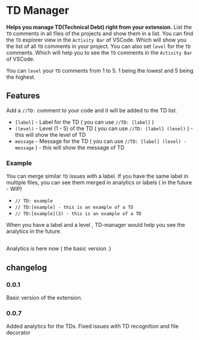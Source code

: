 # TD Manager 

**Helps you manage TD(Technical Debt) right from your extension.**
List the `TD` comments in all files of the projects and show them in a list.
You can find the `TD` explorer view in the `Activity Bar` of VSCode. Which will show you the list of all `TD` comments in your project.
You can also set `level` for the `TD` comments. Which will help you to see the `TD` comments in the `Activity Bar` of VSCode.

You can `level` your `TD` comments from 1 to 5. 1 being the lowest and 5 being the highest.
## Features

Add a `//TD:` comment to your code and it will be added to the TD list.

- `[label]` - Label for the TD ( you can use `//TD: [label]` )
- `(level)` - Level (1 - 5) of the TD ( you can use `//TD: [label] (level)` ) - this will show the level of TD
- ` message ` - Message for the TD ( you can use `//TD: [label] (level) - message` ) - this will show the message of TD

###  Example
You can merge similar `TD` issues with a label. If you have the same label in multiple files, you can see them merged in analytics or labels ( in the future - WIP)

- ```// TD: example```
- ```// TD:[example] - this is an example of a TD```
- ```// TD:[example](3) - this is an example of a TD```

When you have a label and a level , TD-manager would help you see the analytics in the future.

##
Analytics is here now ( the basic version .) 
 
## changelog

### 0.0.1
Basic version of the extension.
### 0.0.7
Added analytics for the TDs.
Fixed issues with TD recognition and file decorator